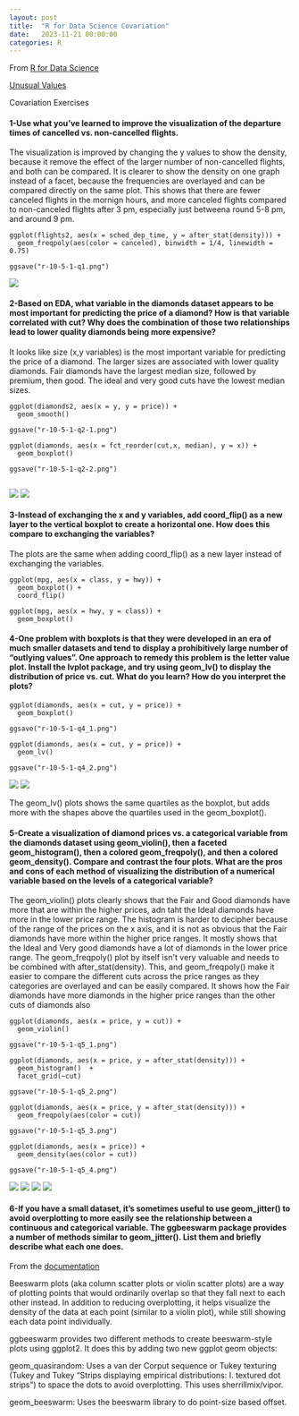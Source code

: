 ```yaml
---
layout: post
title:  "R for Data Science Covariation"
date:   2023-11-21 00:00:00
categories: R
---
```


From [R for Data Science](https://r4ds.hadley.nz)

[Unusual Values](https://r4ds.hadley.nz/eda#exercises-2)

Covariation Exercises


#### 1-Use what you’ve learned to improve the visualization of the departure times of cancelled vs. non-cancelled flights.

The visualization is improved by changing the y values to show the density, because it remove the effect of the larger number of non-cancelled flights, and both can be compared. It is clearer to show the density on one graph instead of a facet, because the frequencies are overlayed and can be compared directly on the same plot. This shows that there are fewer canceled flights in the mornign hours, and more canceled flights compared to non-canceled flights after 3 pm, especially just betweena round 5-8 pm, and around 9 pm. 

```
ggplot(flights2, aes(x = sched_dep_time, y = after_stat(density))) +
  geom_freqpoly(aes(color = canceled), binwidth = 1/4, linewidth = 0.75)  
  
ggsave("r-10-5-1-q1.png")
```

<img src="https://github.com/nadinesk/nadinesk.github.io/blob/master/images/r-10-5-1-q1.png?raw=true"/>

#### 2-Based on EDA, what variable in the diamonds dataset appears to be most important for predicting the price of a diamond? How is that variable correlated with cut? Why does the combination of those two relationships lead to lower quality diamonds being more expensive?

It looks like size (x,y variables) is the most important variable for predicting the price of a diamond. The larger sizes are associated with lower quality diamonds. Fair diamonds have the largest median size, followed by premium, then good. The ideal and very good cuts have the lowest median sizes. 

```
ggplot(diamonds2, aes(x = y, y = price)) + 
  geom_smooth()
  
ggsave("r-10-5-1-q2-1.png")
  
ggplot(diamonds, aes(x = fct_reorder(cut,x, median), y = x)) + 
  geom_boxplot()    

ggsave("r-10-5-1-q2-2.png")
  
```

<img src="https://github.com/nadinesk/nadinesk.github.io/blob/master/images/r-10-5-1-q2-1.png?raw=true"/>

<img src="https://github.com/nadinesk/nadinesk.github.io/blob/master/images/r-10-5-1-q2-2.png?raw=true"/>


#### 3-Instead of exchanging the x and y variables, add coord_flip() as a new layer to the vertical boxplot to create a horizontal one. How does this compare to exchanging the variables?

The plots are the same when adding coord_flip() as a new layer instead of exchanging the variables. 

```
ggplot(mpg, aes(x = class, y = hwy)) +
  geom_boxplot() + 
  coord_flip()

ggplot(mpg, aes(x = hwy, y = class)) +
  geom_boxplot() 
```

#### 4-One problem with boxplots is that they were developed in an era of much smaller datasets and tend to display a prohibitively large number of “outlying values”. One approach to remedy this problem is the letter value plot. Install the lvplot package, and try using geom_lv() to display the distribution of price vs. cut. What do you learn? How do you interpret the plots?

```
ggplot(diamonds, aes(x = cut, y = price)) + 
  geom_boxplot()    
  
ggsave("r-10-5-1-q4_1.png")

ggplot(diamonds, aes(x = cut, y = price)) + 
  geom_lv()    

ggsave("r-10-5-1-q4_2.png")
```

<img src="https://github.com/nadinesk/nadinesk.github.io/blob/master/images/r-10-5-1-q4_1.png?raw=true"/>
<img src="https://github.com/nadinesk/nadinesk.github.io/blob/master/images/r-10-5-1-q4_2.png?raw=true"/>

The geom_lv() plots shows the same quartiles as the boxplot, but adds more with the shapes above the quartiles used in the geom_boxplot(). 

#### 5-Create a visualization of diamond prices vs. a categorical variable from the diamonds dataset using geom_violin(), then a faceted geom_histogram(), then a colored geom_freqpoly(), and then a colored geom_density(). Compare and contrast the four plots. What are the pros and cons of each method of visualizing the distribution of a numerical variable based on the levels of a categorical variable?

The geom_violin() plots clearly shows that the Fair and Good diamonds have more that are within the higher prices, adn taht the Ideal diamonds have more in the lower price range. The histogram is harder to decipher because of the range of the prices on the x axis, and it is not as obvious that the Fair diamonds have more within the higher price ranges. It mostly shows that the Ideal and Very good diamonds have a lot of diamonds in the lower price range. The geom_freqpoly() plot by itself isn't very valuable and needs to be combined with after_stat(density). This, and geom_freqpoly() make it easier to compare the different cuts across the price ranges as they categories are overlayed and can be easily compared. It shows how the Fair diamonds have more diamonds in the higher price ranges than the other cuts of diamonds also

```
ggplot(diamonds, aes(x = price, y = cut)) + 
  geom_violin()  

ggsave("r-10-5-1-q5_1.png")

ggplot(diamonds, aes(x = price, y = after_stat(density))) + 
  geom_histogram()  + 
  facet_grid(~cut)

ggsave("r-10-5-1-q5_2.png")
  
ggplot(diamonds, aes(x = price, y = after_stat(density))) + 
  geom_freqpoly(aes(color = cut))
  
ggsave("r-10-5-1-q5_3.png")
  
ggplot(diamonds, aes(x = price)) + 
  geom_density(aes(color = cut))  
  
ggsave("r-10-5-1-q5_4.png")

```

<img src="https://github.com/nadinesk/nadinesk.github.io/blob/master/images/r-10-5-1-q5_1.png?raw=true"/>
<img src="https://github.com/nadinesk/nadinesk.github.io/blob/master/images/r-10-5-1-q5_2.png?raw=true"/>
<img src="https://github.com/nadinesk/nadinesk.github.io/blob/master/images/r-10-5-1-q5_3.png?raw=true"/>
<img src="https://github.com/nadinesk/nadinesk.github.io/blob/master/images/r-10-5-1-q5_4.png?raw=true"/>

#### 6-If you have a small dataset, it’s sometimes useful to use geom_jitter() to avoid overplotting to more easily see the relationship between a continuous and categorical variable. The ggbeeswarm package provides a number of methods similar to geom_jitter(). List them and briefly describe what each one does.

From the [documentation](https://github.com/eclarke/ggbeeswarm)

Beeswarm plots (aka column scatter plots or violin scatter plots) are a way of plotting points that would ordinarily overlap so that they fall next to each other instead. In addition to reducing overplotting, it helps visualize the density of the data at each point (similar to a violin plot), while still showing each data point individually.

ggbeeswarm provides two different methods to create beeswarm-style plots using ggplot2. It does this by adding two new ggplot geom objects:

geom_quasirandom: Uses a van der Corput sequence or Tukey texturing (Tukey and Tukey “Strips displaying empirical distributions: I. textured dot strips”) to space the dots to avoid overplotting. This uses sherrillmix/vipor.

geom_beeswarm: Uses the beeswarm library to do point-size based offset.


